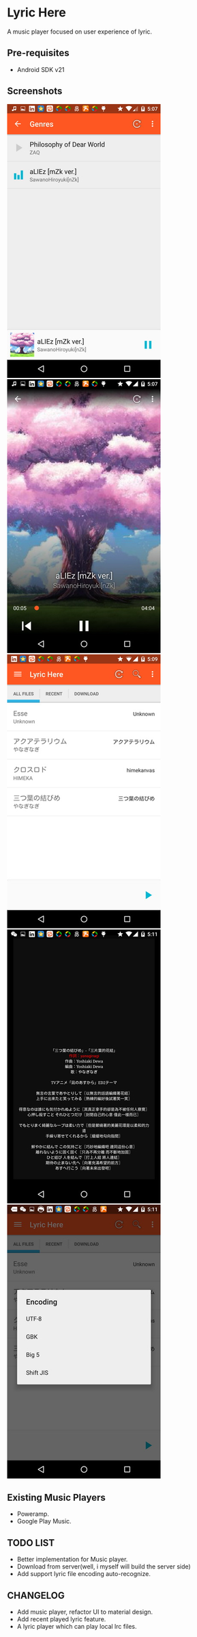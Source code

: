 Lyric Here
==========
A music player focused on user experience of lyric.

Pre-requisites
--------------

- Android SDK v21

Screenshots
-----------

![Browse local music file](screenshots/Screenshot_2015-03-20-17-07-26.jpg)
![Fullscreen music player](screenshots/Screenshot_2015-03-20-17-07-30.jpg)
![Lyric explorer](screenshots/Screenshot_2015-03-20-17-09-38.jpg)
![Lyric player](screenshots/Screenshot_2015-03-20-17-11-09.jpg)
![Lyric encoding picker](screenshots/Screenshot_2015-03-20-17-11-28.jpg)

Existing Music Players
-------

- Poweramp.
- Google Play Music.

TODO LIST
-------

- Better implementation for Music player.
- Download from server(well, i myself will build the server side)
- Add support lyric file encoding auto-recognize.

CHANGELOG
-------

- Add music player, refactor UI to material design.
- Add recent played lyric feature.
- A lyric player which can play local lrc files.